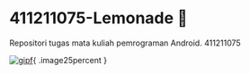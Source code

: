 # 411211075-Lemonade 🍋
Repositori tugas mata kuliah pemrograman Android. 411211075

[![gipf](https://github.com/apipit/411211075-Lemonade/assets/82763338/c8e95e93-3543-4145-bec3-eee7e6322ac0)](https://github.com/apipit/411211075-Lemonade/blob/main/gipf.gif){ .image25percent }
